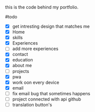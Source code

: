 this is the code behind my portfolio.

#todo

- [x] get intresting design that matches me
- [x] Home
- [x] skills
- [x] Experiences
- [ ] add more experiences
- [x] contact
- [x] education
- [x] about me
- [ ] projects
- [x] pwa
- [x] work oon every device 
- [x] email
- [ ] fix email bug that sometimes happens
- [ ] project connected with api github
- [ ] translation button's
